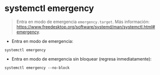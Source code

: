 # systemctl emergency

> Entra en modo de emergencia `emergency.target`.
> Más información: <https://www.freedesktop.org/software/systemd/man/systemctl.html#emergency>.

- Entra en modo de emergencia:

`systemctl emergency`

- Entra en modo de emergencia sin bloquear (regresa inmediatamente):

`systemctl emergency --no-block`
